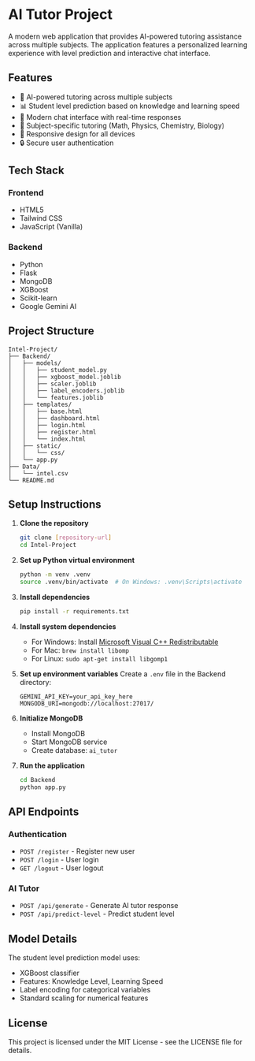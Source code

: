 # AI Tutor Project

A modern web application that provides AI-powered tutoring assistance across multiple subjects. The application features a personalized learning experience with level prediction and interactive chat interface.

## Features

- 🤖 AI-powered tutoring across multiple subjects
- 📊 Student level prediction based on knowledge and learning speed
- 💬 Modern chat interface with real-time responses
- 🎯 Subject-specific tutoring (Math, Physics, Chemistry, Biology)
- 📱 Responsive design for all devices
- 🔒 Secure user authentication

## Tech Stack

### Frontend
- HTML5
- Tailwind CSS
- JavaScript (Vanilla)

### Backend
- Python
- Flask
- MongoDB
- XGBoost
- Scikit-learn
- Google Gemini AI

## Project Structure

```
Intel-Project/
├── Backend/
│   ├── models/
│   │   ├── student_model.py
│   │   ├── xgboost_model.joblib
│   │   ├── scaler.joblib
│   │   ├── label_encoders.joblib
│   │   └── features.joblib
│   ├── templates/
│   │   ├── base.html
│   │   ├── dashboard.html
│   │   ├── login.html
│   │   ├── register.html
│   │   └── index.html
│   ├── static/
│   │   └── css/
│   └── app.py
├── Data/
│   └── intel.csv
└── README.md
```

## Setup Instructions

1. **Clone the repository**
   ```bash
   git clone [repository-url]
   cd Intel-Project
   ```

2. **Set up Python virtual environment**
   ```bash
   python -m venv .venv
   source .venv/bin/activate  # On Windows: .venv\Scripts\activate
   ```

3. **Install dependencies**
   ```bash
   pip install -r requirements.txt
   ```

4. **Install system dependencies**
   - For Windows: Install [Microsoft Visual C++ Redistributable](https://aka.ms/vs/17/release/vc_redist.x64.exe)
   - For Mac: `brew install libomp`
   - For Linux: `sudo apt-get install libgomp1`

5. **Set up environment variables**
   Create a `.env` file in the Backend directory:
   ```
   GEMINI_API_KEY=your_api_key_here
   MONGODB_URI=mongodb://localhost:27017/
   ```

6. **Initialize MongoDB**
   - Install MongoDB
   - Start MongoDB service
   - Create database: `ai_tutor`

7. **Run the application**
   ```bash
   cd Backend
   python app.py
   ```

## API Endpoints

### Authentication
- `POST /register` - Register new user
- `POST /login` - User login
- `GET /logout` - User logout

### AI Tutor
- `POST /api/generate` - Generate AI tutor response
- `POST /api/predict-level` - Predict student level

## Model Details

The student level prediction model uses:
- XGBoost classifier
- Features: Knowledge Level, Learning Speed
- Label encoding for categorical variables
- Standard scaling for numerical features

## License

This project is licensed under the MIT License - see the LICENSE file for details.
